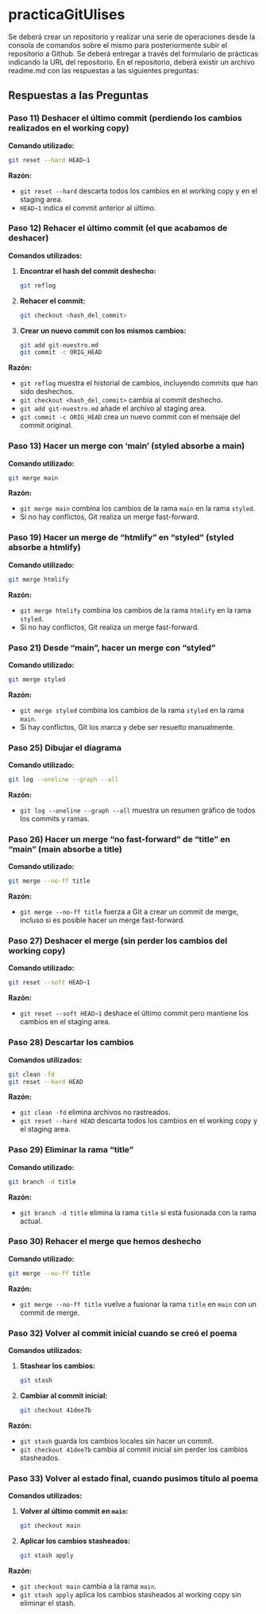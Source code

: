 # practicaGitUlises
Se deberá crear un repositorio y realizar una serie de operaciones desde la consola de comandos sobre el mismo para posteriormente subir el repositorio a Github. Se deberá entregar a través del formulario de prácticas indicando la URL del repositorio.
En el repositorio, deberá existir un archivo readme.md con las respuestas a las siguientes preguntas:

## Respuestas a las Preguntas

### Paso 11) Deshacer el último commit (perdiendo los cambios realizados en el working copy)

**Comando utilizado:**
```bash
git reset --hard HEAD~1
```

**Razón:**
- `git reset --hard` descarta todos los cambios en el working copy y en el staging area.
- `HEAD~1` indica el commit anterior al último.

### Paso 12) Rehacer el último commit (el que acabamos de deshacer)

**Comandos utilizados:**
1. **Encontrar el hash del commit deshecho:**
   ```bash
   git reflog
   ```
2. **Rehacer el commit:**
   ```bash
   git checkout <hash_del_commit>
   ```
3. **Crear un nuevo commit con los mismos cambios:**
   ```bash
   git add git-nuestro.md
   git commit -c ORIG_HEAD
   ```

**Razón:**
- `git reflog` muestra el historial de cambios, incluyendo commits que han sido deshechos.
- `git checkout <hash_del_commit>` cambia al commit deshecho.
- `git add git-nuestro.md` añade el archivo al staging area.
- `git commit -c ORIG_HEAD` crea un nuevo commit con el mensaje del commit original.

### Paso 13) Hacer un merge con ‘main’ (styled absorbe a main)

**Comando utilizado:**
```bash
git merge main
```

**Razón:**
- `git merge main` combina los cambios de la rama `main` en la rama `styled`.
- Si no hay conflictos, Git realiza un merge fast-forward.

### Paso 19) Hacer un merge de “htmlify” en “styled” (styled absorbe a htmlify)

**Comando utilizado:**
```bash
git merge htmlify
```

**Razón:**
- `git merge htmlify` combina los cambios de la rama `htmlify` en la rama `styled`.
- Si no hay conflictos, Git realiza un merge fast-forward.

### Paso 21) Desde “main”, hacer un merge con “styled”

**Comando utilizado:**
```bash
git merge styled
```

**Razón:**
- `git merge styled` combina los cambios de la rama `styled` en la rama `main`.
- Si hay conflictos, Git los marca y debe ser resuelto manualmente.

### Paso 25) Dibujar el diagrama

**Comando utilizado:**
```bash
git log --oneline --graph --all
```

**Razón:**
- `git log --oneline --graph --all` muestra un resumen gráfico de todos los commits y ramas.

### Paso 26) Hacer un merge “no fast-forward” de “title” en “main” (main absorbe a title)

**Comando utilizado:**
```bash
git merge --no-ff title
```

**Razón:**
- `git merge --no-ff title` fuerza a Git a crear un commit de merge, incluso si es posible hacer un merge fast-forward.

### Paso 27) Deshacer el merge (sin perder los cambios del working copy)

**Comando utilizado:**
```bash
git reset --soft HEAD~1
```

**Razón:**
- `git reset --soft HEAD~1` deshace el último commit pero mantiene los cambios en el staging area.

### Paso 28) Descartar los cambios

**Comandos utilizados:**
```bash
git clean -fd
git reset --hard HEAD
```

**Razón:**
- `git clean -fd` elimina archivos no rastreados.
- `git reset --hard HEAD` descarta todos los cambios en el working copy y el staging area.

### Paso 29) Eliminar la rama “title”

**Comando utilizado:**
```bash
git branch -d title
```

**Razón:**
- `git branch -d title` elimina la rama `title` si está fusionada con la rama actual.

### Paso 30) Rehacer el merge que hemos deshecho

**Comando utilizado:**
```bash
git merge --no-ff title
```

**Razón:**
- `git merge --no-ff title` vuelve a fusionar la rama `title` en `main` con un commit de merge.

### Paso 32) Volver al commit inicial cuando se creó el poema

**Comandos utilizados:**
1. **Stashear los cambios:**
   ```bash
   git stash
   ```
2. **Cambiar al commit inicial:**
   ```bash
   git checkout 41dee7b
   ```

**Razón:**
- `git stash` guarda los cambios locales sin hacer un commit.
- `git checkout 41dee7b` cambia al commit inicial sin perder los cambios stasheados.

### Paso 33) Volver al estado final, cuando pusimos título al poema

**Comandos utilizados:**
1. **Volver al último commit en `main`:**
   ```bash
   git checkout main
   ```
2. **Aplicar los cambios stasheados:**
   ```bash
   git stash apply
   ```

**Razón:**
- `git checkout main` cambia a la rama `main`.
- `git stash apply` aplica los cambios stasheados al working copy sin eliminar el stash.
